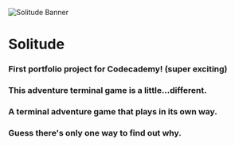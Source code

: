 ![Solitude Banner](https://github.com/dreddisdead/terminal-game/assets/126632693/8f2e2acc-7896-447d-89a0-35b9798d5c41)

# Solitude
### First portfolio project for Codecademy! (super exciting)
### This adventure terminal game is a little...different.
### A terminal adventure game that plays in its own way.

### Guess there's only one way to find out why.

